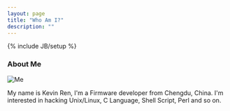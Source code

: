 ```yaml
---
layout: page
title: "Who Am I?"
description: ""
---
```

{% include JB/setup %}

### About Me

![Me][1]

My name is Kevin Ren, I'm a Firmware developer from Chengdu, China. I'm interested in hacking Unix/Linux, C Language, Shell Script, Perl and so on.


[1]: http://www.gravatar.com/avatar/bb91c2b7d72f84a1d9dc0ed0e0b2a456.png  "Me"
